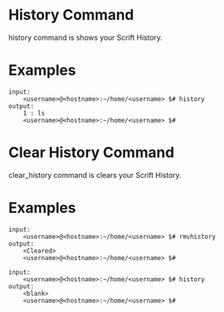 # History Command

history command is shows your Scrift History.

# Examples

```
input:
    <username>@<hostname>:~/home/<username> $# history
output:
    1 : ls 
    <username>@<hostname>:~/home/<username> $# 
```

# Clear History Command

clear_history command is clears your Scrift History.

# Examples

```
input:
    <username>@<hostname>:~/home/<username> $# rmvhistory
output:
    <Cleared>
    <username>@<hostname>:~/home/<username> $# 
```

```
input:
    <username>@<hostname>:~/home/<username> $# history
output:
    <blank>
    <username>@<hostname>:~/home/<username> $# 
```
